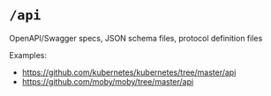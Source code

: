 # `/api`

OpenAPI/Swagger specs, JSON schema files, protocol definition files

Examples:

* https://github.com/kubernetes/kubernetes/tree/master/api
* https://github.com/moby/moby/tree/master/api
